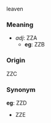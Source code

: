 leaven
### Meaning
+ _adj_: ZZA
    + __eg__: ZZB

### Origin

ZZC

### Synonym

__eg__: ZZD

+ ZZE


